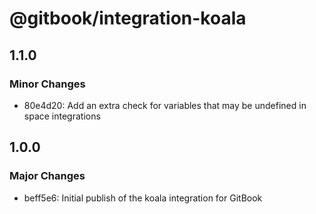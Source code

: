 # @gitbook/integration-koala

## 1.1.0

### Minor Changes

-   80e4d20: Add an extra check for variables that may be undefined in space integrations

## 1.0.0

### Major Changes

-   beff5e6: Initial publish of the koala integration for GitBook
